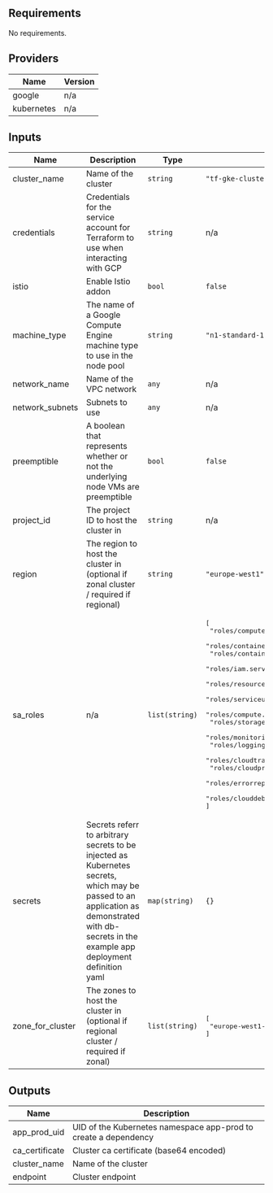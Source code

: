 ## Requirements

No requirements.

## Providers

| Name | Version |
|------|---------|
| google | n/a |
| kubernetes | n/a |

## Inputs

| Name | Description | Type | Default | Required |
|------|-------------|------|---------|:--------:|
| cluster\_name | Name of the cluster | `string` | `"tf-gke-cluster-default"` | no |
| credentials | Credentials for the service account for Terraform to use when interacting with GCP | `string` | n/a | yes |
| istio | Enable Istio addon | `bool` | `false` | no |
| machine\_type | The name of a Google Compute Engine machine type to use in the node pool | `string` | `"n1-standard-1"` | no |
| network\_name | Name of the VPC network | `any` | n/a | yes |
| network\_subnets | Subnets to use | `any` | n/a | yes |
| preemptible | A boolean that represents whether or not the underlying node VMs are preemptible | `bool` | `false` | no |
| project\_id | The project ID to host the cluster in | `string` | n/a | yes |
| region | The region to host the cluster in (optional if zonal cluster / required if regional) | `string` | `"europe-west1"` | no |
| sa\_roles | n/a | `list(string)` | <pre>[<br>  "roles/compute.viewer",<br>  "roles/container.clusterAdmin",<br>  "roles/container.developer",<br>  "roles/iam.serviceAccountAdmin",<br>  "roles/resourcemanager.projectIamAdmin",<br>  "roles/serviceusage.serviceUsageAdmin",<br>  "roles/compute.networkAdmin",<br>  "roles/storage.objectViewer",<br>  "roles/monitoring.metricWriter",<br>  "roles/logging.logWriter",<br>  "roles/cloudtrace.agent",<br>  "roles/cloudprofiler.agent",<br>  "roles/errorreporting.writer",<br>  "roles/clouddebugger.agent"<br>]</pre> | no |
| secrets | Secrets referr to arbitrary secrets to be injected as Kubernetes secrets, which may be passed to an application as demonstrated with db-secrets in the example app deployment definition yaml | `map(string)` | `{}` | no |
| zone\_for\_cluster | The zones to host the cluster in (optional if regional cluster / required if zonal) | `list(string)` | <pre>[<br>  "europe-west1-b"<br>]</pre> | no |

## Outputs

| Name | Description |
|------|-------------|
| app\_prod\_uid | UID of the Kubernetes namespace app-prod to create a dependency |
| ca\_certificate | Cluster ca certificate (base64 encoded) |
| cluster\_name | Name of the cluster |
| endpoint | Cluster endpoint |

